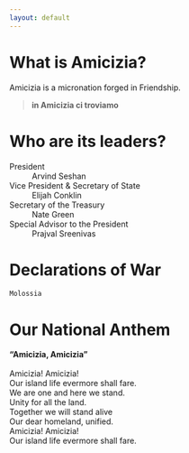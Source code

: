 ```yaml
---
layout: default
---
```


# What is Amicizia?

Amicizia is a micronation forged in Friendship.

> **in Amicizia ci troviamo**

# Who are its leaders?

<dl>
<dt>President</dt>
<dd>Arvind Seshan</dd>
<dt>Vice President & Secretary of State</dt>
<dd>Elijah Conklin</dd>
<dt>Secretary of the Treasury</dt>
<dd>Nate Green</dd>
<dt>Special Advisor to the President</dt>
<dd>Prajval Sreenivas</dd>
</dl>

# Declarations of War

```
Molossia
```

# Our National Anthem

**“Amicizia, Amicizia”**<br>
<br>
Amicizia!  Amicizia!<br>
Our island life evermore shall fare.<br>
We are one and here we stand.<br>
Unity for all the land.<br>
Together we will stand alive<br>
Our dear homeland, unified.<br>
Amicizia!  Amicizia!<br>
Our island life evermore shall fare.
